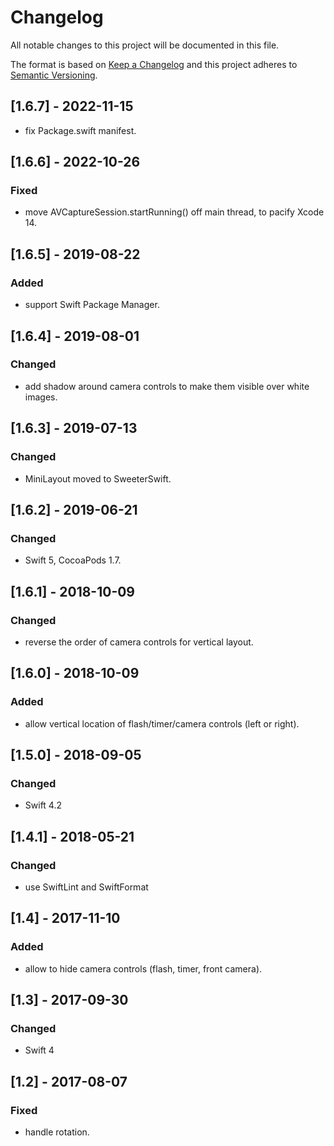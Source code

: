 # Changelog
All notable changes to this project will be documented in this file.

The format is based on [Keep a Changelog](http://keepachangelog.com/en/1.0.0/)
and this project adheres to [Semantic Versioning](http://semver.org/spec/v2.0.0.html).

## [1.6.7] - 2022-11-15

- fix Package.swift manifest.

## [1.6.6] - 2022-10-26

### Fixed
- move AVCaptureSession.startRunning() off main thread, to pacify Xcode 14.

## [1.6.5] - 2019-08-22

### Added
- support Swift Package Manager.

## [1.6.4] - 2019-08-01

### Changed
- add shadow around camera controls to make them visible over white images.

## [1.6.3] - 2019-07-13

### Changed
- MiniLayout moved to SweeterSwift.

## [1.6.2] - 2019-06-21

### Changed
- Swift 5, CocoaPods 1.7.

## [1.6.1] - 2018-10-09

### Changed
- reverse the order of camera controls for vertical layout.

## [1.6.0] - 2018-10-09

### Added
- allow vertical location of flash/timer/camera controls (left or right).

## [1.5.0] - 2018-09-05

### Changed
- Swift 4.2

## [1.4.1] - 2018-05-21

### Changed
- use SwiftLint and SwiftFormat

## [1.4] - 2017-11-10

### Added
- allow to hide camera controls (flash, timer, front camera).

## [1.3] - 2017-09-30

### Changed
- Swift 4

## [1.2] - 2017-08-07

### Fixed
- handle rotation.
